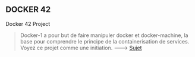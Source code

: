 ## DOCKER 42
Docker 42 Project
> Docker-1 a pour but de faire manipuler docker et docker-machine, la base pour comprendre le principe de la containerisation de services. Voyez ce projet comme une initiation. --->
[Sujet](https://cdn.intra.42.fr/pdf/pdf/1007/docker.fr.pdf)
